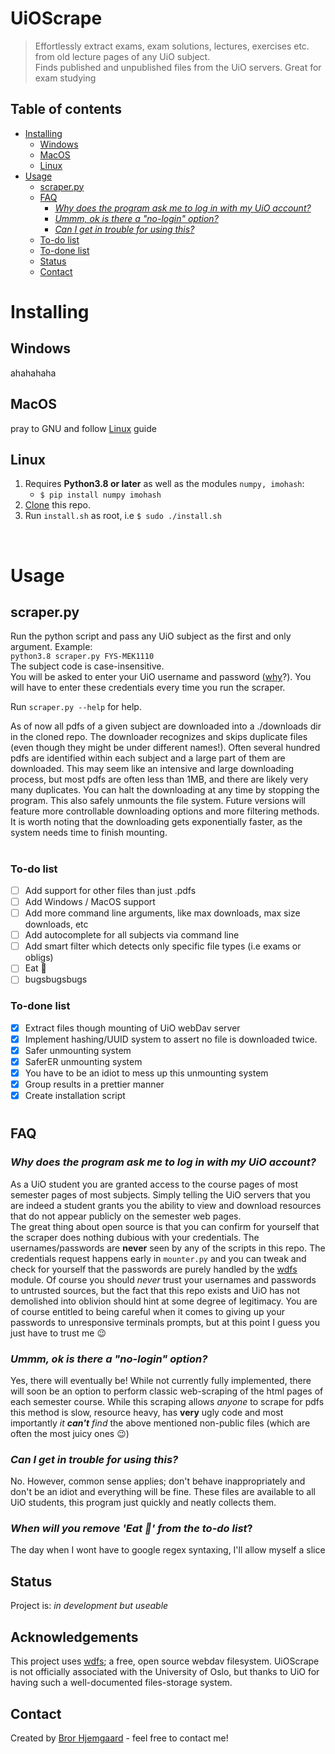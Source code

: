 # UiOScrape
> Effortlessly extract exams, exam solutions, lectures, exercises etc. from old lecture pages of any UiO subject.  
> Finds published and unpublished files from the UiO servers. Great for exam studying

## Table of contents
- [Installing](#installing)
  - [Windows](#windows)
  - [MacOS](#macos)
  - [Linux](#linux)
- [Usage](#usage)
  - [scraper.py](#scraperpy)
  - [FAQ](#faq)
    - [*Why does the program ask me to log in with my UiO account?*](#why-does-the-program-ask-me-to-log-in-with-my-uio-account)
    - [*Ummm, ok is there a "no-login" option?*](#ummm-ok-is-there-a-no-login-option)
    - [*Can I get in trouble for using this?*](#can-i-get-in-trouble-for-using-this)
  - [To-do list](#to-do-list)
  - [To-done list](#to-done-list)
  - [Status](#status)
  - [Contact](#contact)


# Installing
## Windows
ahahahaha
## MacOS
pray to GNU and follow [Linux](#linux) guide
## Linux
1. Requires **Python3.8 or later**  as well as the modules `numpy, imohash`:
   - `$ pip install numpy imohash`
2. [Clone](https://docs.github.com/en/github/creating-cloning-and-archiving-repositories/cloning-a-repository) this repo.  
3. Run `install.sh` as root, i.e  `$ sudo ./install.sh`

<br>  


# Usage
 
## scraper.py
Run the python script and pass any UiO subject as the first and only argument. Example:  
`python3.8 scraper.py FYS-MEK1110`  
The subject code is case-insensitive.  
You will be asked to enter your UiO username and password ([why](#faq)?). You will have to enter these credentials every time you run the scraper.

Run `scraper.py --help` for help.

As of now all pdfs of a given subject are downloaded into a ./downloads dir in the cloned repo. The downloader recognizes and skips duplicate files (even though they might be under different names!). Often several hundred pdfs are identified within each subject and a large part of them are downloaded. This may seem like an intensive and large downloading process, but most pdfs are often less than 1MB, and there are likely very many duplicates. You can halt the downloading at any time by stopping the program. This also safely unmounts the file system.
Future versions will feature more controllable downloading options and more filtering methods.  
It is worth noting that the downloading gets exponentially faster, as the system needs time to finish mounting.   


<!-- ## credentials.py
Running this script and following the instructions will allow you to use a pin-code instead of your UiO credentials every time by encrypting and storing your credentials. If you are the main user of your computer this should not be a problem. However for multi-user systems, this is not recommended. This is similar to the git-credentials approach of achieving seamless login, (which surprisingly just stores your password plaintext!) -->

  

#
### To-do list
- [ ] Add support for other files than just .pdfs
- [ ] Add Windows / MacOS support
- [ ] Add more command line arguments, like max downloads, max size downloads, etc
- [ ] Add autocomplete for all subjects via command line
- [ ] Add smart filter which detects only specific file types (i.e exams or obligs) 
- [ ] Eat 🍕
- [ ] bugsbugsbugs

### To-done list
- [x] Extract files though mounting of UiO webDav server 
- [x] Implement hashing/UUID system to assert no file is downloaded twice. 
- [x] Safer unmounting system
- [x] SaferER unmounting system
- [x] You have to be an idiot to mess up this unmounting system
- [x] Group results in a prettier manner
- [x] Create installation script
    
#
## FAQ
### *Why does the program ask me to log in with my UiO account?*
As a UiO student you are granted access to the course pages of most semester pages of most subjects. Simply telling the UiO servers that you are indeed a student grants you the ability to view and download resources that do not appear publicly on the semester web pages.  
The great thing about open source is that you can confirm for yourself that the scraper does nothing dubious with your credentials.
The usernames/passwords are **never** seen by any of the scripts in this repo. The credentials request happens early in `mounter.py` and you can tweak and check for yourself that the passwords are purely handled by the [wdfs](http://noedler.de/projekte/wdfs/) module. Of course you should _never_ trust your usernames and passwords to untrusted sources, but the fact that this repo exists and UiO has not demolished into oblivion should hint at some degree of legitimacy. You are of course entitled to being careful when it comes to giving up your passwords to unresponsive terminals prompts, but at this point I guess you just have to trust me 😉

### *Ummm, ok is there a "no-login" option?*
Yes, there will eventually be! While not currently fully implemented, there will soon be an option to perform classic web-scraping of the html pages of each semester course. While this scraping allows _anyone_ to scrape for pdfs this method is slow, resource heavy, has **very** ugly code and most importantly *it **can't** find* the above mentioned non-public files (which are often the most juicy ones 😉)

### *Can I get in trouble for using this?*
No. However, common sense applies; don't behave inappropriately and don't be an idiot and everything will be fine. These files are available to all UiO students, this program just quickly and neatly collects them.

### *When will you remove 'Eat 🍕' from the to-do list*?
The day when I wont have to google regex syntaxing, I'll allow myself a slice

  

## Status
Project is: _in development but useable_

## Acknowledgements
This project uses [wdfs](https://github.com/jmesmon/wdfs); a free, open source webdav filesystem. UiOScrape is not officially associated with the University of Oslo, but thanks to UiO for having such a well-documented files-storage system.

## Contact
Created by [Bror Hjemgaard](mailto:bror.hjemgaard@gmail.com) - feel free to contact me!